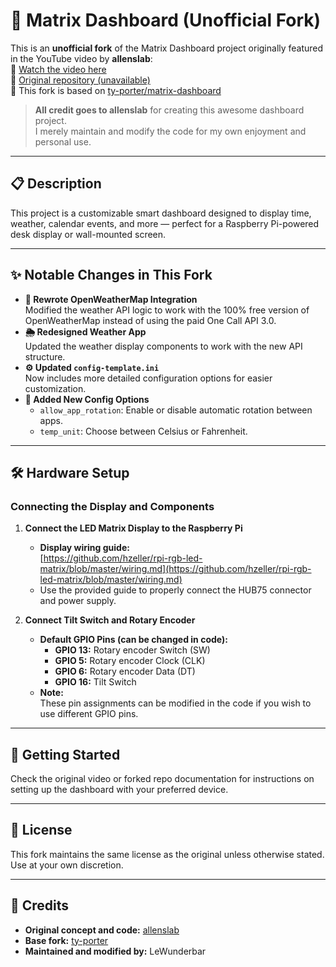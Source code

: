 # 🧬 Matrix Dashboard (Unofficial Fork)

This is an **unofficial fork** of the Matrix Dashboard project originally featured in the YouTube video by **allenslab**:  
🔗 [Watch the video here](https://youtu.be/A5A6ET64Oz8?si=lJgQuG-YSMkDBDVc)  
📁 [Original repository (unavailable)](https://github.com/allenslab)  
📁 This fork is based on [ty-porter/matrix-dashboard](https://github.com/ty-porter/matrix-dashboard)  

> **All credit goes to allenslab** for creating this awesome dashboard project.  
> I merely maintain and modify the code for my own enjoyment and personal use.

---

## 📋 Description

This project is a customizable smart dashboard designed to display time, weather, calendar events, and more — perfect for a Raspberry Pi-powered desk display or wall-mounted screen.

---

## ✨ Notable Changes in This Fork

- **🔄 Rewrote OpenWeatherMap Integration**  
  Modified the weather API logic to work with the 100% free version of OpenWeatherMap instead of using the paid One Call API 3.0.
- **🌦️ Redesigned Weather App**  
  Updated the weather display components to work with the new API structure.
- **⚙️ Updated `config-template.ini`**  
  Now includes more detailed configuration options for easier customization.
- **🔁 Added New Config Options**
  - `allow_app_rotation`: Enable or disable automatic rotation between apps.
  - `temp_unit`: Choose between Celsius or Fahrenheit.

---

## 🛠️ Hardware Setup

### **Connecting the Display and Components**

1. **Connect the LED Matrix Display to the Raspberry Pi**
   - **Display wiring guide:**  
     [https://github.com/hzeller/rpi-rgb-led-matrix/blob/master/wiring.md](https://github.com/hzeller/rpi-rgb-led-matrix/blob/master/wiring.md)
   - Use the provided guide to properly connect the HUB75 connector and power supply.

2. **Connect Tilt Switch and Rotary Encoder**
   - **Default GPIO Pins (can be changed in code):**
     - **GPIO 13:** Rotary encoder Switch (SW)
     - **GPIO 5:** Rotary encoder Clock (CLK)
     - **GPIO 6:** Rotary encoder Data (DT)
     - **GPIO 16:** Tilt Switch
   - **Note:**  
     These pin assignments can be modified in the code if you wish to use different GPIO pins.

---

## 🚀 Getting Started

Check the original video or forked repo documentation for instructions on setting up the dashboard with your preferred device.

---

## 📜 License

This fork maintains the same license as the original unless otherwise stated. Use at your own discretion.

---

## 🙏 Credits

- **Original concept and code:** [allenslab](https://www.youtube.com/@allenslab)
- **Base fork:** [ty-porter](https://github.com/ty-porter/matrix-dashboard)
- **Maintained and modified by:** LeWunderbar
